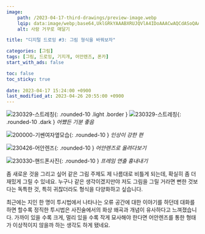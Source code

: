 ```yaml
---
image:
    path: /2023-04-17-third-drawings/preview-image.webp
    lqip: data:image/webp;base64,UklGRkYAAABXRUJQVlA4IDoAAACwAQCdASoQAAgAAgA0JaQAAtz+deMAAP7+fCmBZZn3+/ZORq9T+vedgOywrM/PuK61PMAYYBLZKgAA
    alt: 사람 거꾸로 매달기

title: "디지털 드로잉 #3: 그림 형식을 바꿔보자"

categories: [그림]
tags: [그림, 드로잉, 기지개, 어안렌즈, 폰카]
start_with_ads: false

toc: false
toc_sticky: true
 
date: 2023-04-17 15:24:00 +0900
last_modified_at: 2023-04-26 20:55:00 +0900
---
```


![230329-스트레칭](/drawing/230329-스트레칭.webp){: .rounded-10 .light .border }
![230329-스트레칭](/drawing/230329-스트레칭.webp){: .rounded-10 .dark }
*어쨌든 기분 좋음*

![200000-기쎈여자옆모습](/drawing/200000-기쎈여자옆모습.webp){: .rounded-10 }
*인상이 강한 편*

![230426-어안렌즈](/drawing/230426-어안렌즈.webp){: .rounded-10 }
*어안렌즈로 올려다보기*

![230330-핸드폰사진](/drawing/230330-핸드폰사진.webp){: .rounded-10 }
*프레임 연출 흉내내기*

좀 새로운 것을 그리고 싶어 같은 그림 주제도 제 나름대로 비틀게 되는데, 확실히 좀 더 재밌게 그릴 수 있네요. 누구나 같은 생각이겠지만야 저도 그림을 그릴 거라면 뻔한 것보다는 독특한 것, 특히 귀찮더라도 형식을 다양화하고 싶습니다.

최근에는 지인 한 명이 투시법에서 나타나는 오류 공간에 대한 이야기를 하던데 대화를 하면 할수록 정직한 투시법은 사진술에서의 화상 왜곡과 개념이 유사하다고 느껴졌습니다. 가까이 있을 수록 크게, 멀리 있을 수록 작게 묘사해야 한다면 어안렌즈를 통한 형태가 이상적이지 않을까 하는 생각도 하게 됐네요.